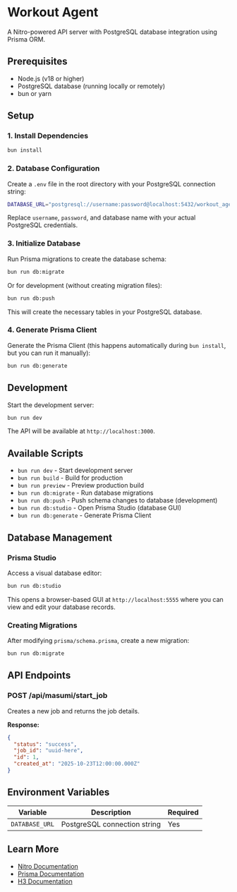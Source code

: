 # Workout Agent

A Nitro-powered API server with PostgreSQL database integration using Prisma ORM.

## Prerequisites

- Node.js (v18 or higher)
- PostgreSQL database (running locally or remotely)
- bun or yarn

## Setup

### 1. Install Dependencies

```bash
bun install
```

### 2. Database Configuration

Create a `.env` file in the root directory with your PostgreSQL connection string:

```bash
DATABASE_URL="postgresql://username:password@localhost:5432/workout_agent?schema=public"
```

Replace `username`, `password`, and database name with your actual PostgreSQL credentials.

### 3. Initialize Database

Run Prisma migrations to create the database schema:

```bash
bun run db:migrate
```

Or for development (without creating migration files):

```bash
bun run db:push
```

This will create the necessary tables in your PostgreSQL database.

### 4. Generate Prisma Client

Generate the Prisma Client (this happens automatically during `bun install`, but you can run it manually):

```bash
bun run db:generate
```

## Development

Start the development server:

```bash
bun run dev
```

The API will be available at `http://localhost:3000`.

## Available Scripts

- `bun run dev` - Start development server
- `bun run build` - Build for production
- `bun run preview` - Preview production build
- `bun run db:migrate` - Run database migrations
- `bun run db:push` - Push schema changes to database (development)
- `bun run db:studio` - Open Prisma Studio (database GUI)
- `bun run db:generate` - Generate Prisma Client

## Database Management

### Prisma Studio

Access a visual database editor:

```bash
bun run db:studio
```

This opens a browser-based GUI at `http://localhost:5555` where you can view and edit your database records.

### Creating Migrations

After modifying `prisma/schema.prisma`, create a new migration:

```bash
bun run db:migrate
```

## API Endpoints

### POST /api/masumi/start_job

Creates a new job and returns the job details.

**Response:**
```json
{
  "status": "success",
  "job_id": "uuid-here",
  "id": 1,
  "created_at": "2025-10-23T12:00:00.000Z"
}
```

## Environment Variables

| Variable | Description | Required |
|----------|-------------|----------|
| `DATABASE_URL` | PostgreSQL connection string | Yes |

## Learn More

- [Nitro Documentation](https://nitro.build)
- [Prisma Documentation](https://www.prisma.io/docs)
- [H3 Documentation](https://h3.unjs.io)
